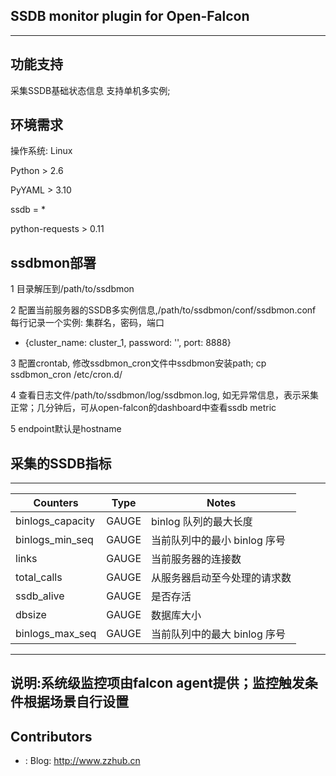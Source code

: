 SSDB monitor plugin for Open-Falcon
------------------------------------
------------------------------------
功能支持
------------------

采集SSDB基础状态信息 支持单机多实例;


环境需求
-----------------
操作系统: Linux

Python > 2.6

PyYAML > 3.10

ssdb = *

python-requests > 0.11

ssdbmon部署
--------------------------
1 目录解压到/path/to/ssdbmon

2 配置当前服务器的SSDB多实例信息,/path/to/ssdbmon/conf/ssdbmon.conf 每行记录一个实例: 集群名，密码，端口

- {cluster_name: cluster_1, password: '', port: 8888}

3 配置crontab, 修改ssdbmon_cron文件中ssdbmon安装path; cp ssdbmon_cron /etc/cron.d/

4 查看日志文件/path/to/ssdbmon/log/ssdbmon.log, 如无异常信息，表示采集正常；几分钟后，可从open-falcon的dashboard中查看ssdb metric

5 endpoint默认是hostname

采集的SSDB指标
----------------------------------------

--------------------------------
| Counters | Type | Notes|
|-----|------|------|
|binlogs_capacity  |GAUGE|binlog 队列的最大长度|
|binlogs_min_seq                   |GAUGE|当前队列中的最小 binlog 序号|
|links     |GAUGE|当前服务器的连接数|
|total_calls     |GAUGE|从服务器启动至今处理的请求数|
|ssdb_alive         |GAUGE|是否存活|
|dbsize       |GAUGE|数据库大小|
|binlogs_max_seq         |GAUGE|当前队列中的最大 binlog 序号|


-----------------------------
说明:系统级监控项由falcon agent提供；监控触发条件根据场景自行设置
--------------------------------
Contributors
------------------------------------------
- : Blog: http://www.zzhub.cn
